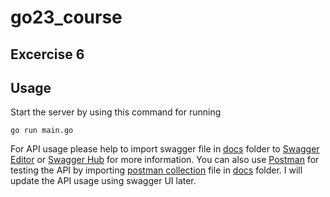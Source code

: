 # go23_course
## Excercise 6 

## Usage
Start the server by using this command for running 
```
go run main.go
```
For API usage please help to import swagger file in [docs](docs/) folder to [Swagger Editor](https://editor.swagger.io/) or [Swagger Hub](https://app.swaggerhub.com/home) for more information.
You can also use [Postman](https://www.postman.com/) for testing the API by importing [postman collection](docs/postman_collection.json) file in [docs](docs/) folder.
I will update the API usage using swagger UI later.

 